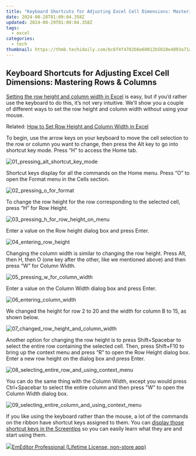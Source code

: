 ```yaml
---
title: "Keyboard Shortcuts for Adjusting Excel Cell Dimensions: Mastering Rows & Columns"
date: 2024-08-28T01:09:04.358Z
updated: 2024-08-29T01:09:04.358Z
tags:
  - excel
categories:
  - tech
thumbnail: https://thmb.techidaily.com/bc6f4f4702b6e60012b5010e4893a71a61ca7a6c33c6a34ac28cc14cab84b700.jpg
---
```


## Keyboard Shortcuts for Adjusting Excel Cell Dimensions: Mastering Rows & Columns

[Setting the row height and column width in Excel](https://easy-unlock-android.techidaily.com/in-2024-unlock-your-realme-11-5g-phone-with-ease-the-3-best-lock-screen-removal-tools-by-drfone-android/) is easy, but if you’d rather use the keyboard to do this, it’s not very intuitive. We’ll show you a couple of different ways to set the row height and column width without using your mouse.

Related: [How to Set Row Height and Column Width in Excel](https://easy-unlock-android.techidaily.com/in-2024-unlock-your-realme-11-5g-phone-with-ease-the-3-best-lock-screen-removal-tools-by-drfone-android/) 

 To begin, use the arrow keys on your keyboard to move the cell selection to the row or column you want to change, then press the Alt key to go into shortcut key mode. Press “H” to access the Home tab.

![01_pressing_alt_shortcut_key_mode](https://static1.howtogeekimages.com/wordpress/wp-content/uploads/2017/01/01_pressing_alt_shortcut_key_mode.png) 

 Shortcut keys display for all the commands on the Home menu. Press “O” to open the Format menu in the Cells section.

![02_pressing_o_for_format](https://static1.howtogeekimages.com/wordpress/wp-content/uploads/2017/01/02_pressing_o_for_format.png) 

 To change the row height for the row corresponding to the selected cell, press “H” for Row Height.

![03_pressing_h_for_row_height_on_menu](https://static1.howtogeekimages.com/wordpress/wp-content/uploads/2017/01/03_pressing_h_for_row_height_on_menu.png) 

 Enter a value on the Row height dialog box and press Enter.

![04_entering_row_height](https://static1.howtogeekimages.com/wordpress/wp-content/uploads/2017/01/04_entering_row_height.png) 

 Changing the column width is similar to changing the row height. Press Alt, then H, then O (one key after the other, like we mentioned above) and then press “W” for Column Width.

![05_pressing_w_for_column_width](https://static1.howtogeekimages.com/wordpress/wp-content/uploads/2017/01/05_pressing_w_for_column_width.png) 

 Enter a value on the Column Width dialog box and press Enter.

![06_entering_column_width](https://static1.howtogeekimages.com/wordpress/wp-content/uploads/2017/01/06_entering_column_width.png) 

 We changed the height for row 2 to 20 and the width for column B to 15, as shown below.

![07_changed_row_height_and_column_width](https://static1.howtogeekimages.com/wordpress/wp-content/uploads/2017/01/07_changed_row_height_and_column_width.png) 

 Another option for changing the row height is to press Shift+Spacebar to select the entire row containing the selected cell. Then, press Shift+F10 to bring up the context menu and press “R” to open the Row Height dialog box. Enter a new row height on the dialog box and press Enter.

![08_selecting_entire_row_and_using_context_menu](https://static1.howtogeekimages.com/wordpress/wp-content/uploads/2017/01/08_selecting_entire_row_and_using_context_menu.png) 

 You can do the same thing with the Column Width, except you would press Ctrl+Spacebar to select the entire column and then press "W" to open the Column Width dialog box.

![09_selecting_entire_column_and_using_context_menu](https://static1.howtogeekimages.com/wordpress/wp-content/uploads/2017/01/09_selecting_entire_column_and_using_context_menu.png) 

 If you like using the keyboard rather than the mouse, a lot of the commands on the ribbon have shortcut keys assigned to them. You can [display those shortcut keys in the Screentips](https://tiktok-video-recordings.techidaily.com/crafting-visual-stories-quick-methods-to-design-snaps/) so you can easily learn what they are and start using them.

<ins class="adsbygoogle"
     style="display:block"
     data-ad-format="autorelaxed"
     data-ad-client="ca-pub-7571918770474297"
     data-ad-slot="1223367746"></ins>



<ins class="adsbygoogle"
     style="display:block"
     data-ad-client="ca-pub-7571918770474297"
     data-ad-slot="8358498916"
     data-ad-format="auto"
     data-full-width-responsive="true"></ins>



<!-- affiliate ads begin -->
<a href="https://shop.emeditor.com/order/checkout.php?PRODS=4631722&QTY=1&AFFILIATE=108875&CART=1"><img src="https://www.emeditor.com/wp-content/uploads/2023/05/frontpage2-2048x588.webp" border="0">EmEditor Professional (Lifetime License, non-store app)</a>
<!-- affiliate ads end -->